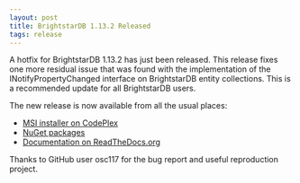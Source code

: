 ```yaml
---
layout: post
title: BrightstarDB 1.13.2 Released
tags: release
---
```


A hotfix for BrightstarDB 1.13.2 has just been released. This release fixes one more residual  issue that was found with the
implementation of the INotifyPropertyChanged interface on BrightstarDB entity collections. This is a recommended
update for all BrightstarDB users.

The new release is now available from all the usual places:

 * [MSI installer on CodePlex](https://brightstardb.codeplex.com/releases/view/629586 "BrightstarDB Installer Download")
 * [NuGet packages](https://www.nuget.org/ "NuGet.org")
 * [Documentation on ReadTheDocs.org](http://brightstardb.readthedocs.org/en/1.13/ "BrightstarDB Documentation")

Thanks to GitHub user osc117 for the bug report and useful reproduction project. 
